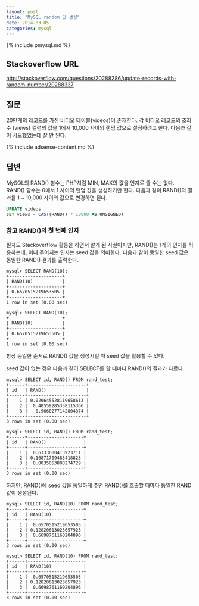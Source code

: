 ```yaml
---
layout: post
title: "MySQL random 값 생성"
date: 2014-03-05 
categories: mysql
---
```


{% include pmysql.md %}

## Stackoverflow URL

http://stackoverflow.com/questions/20288286/update-records-with-random-number/20288337

## 질문

20만개의 레코드를 가진 비디오 테이블(videos)이 존재한다. 각 비디오 레코드의 조회수 (views) 컬럼의 값을 1에서 10,000 사이의 랜덤 값으로 설정하려고 한다. 다음과 같이 시도했었는데 잘 안 된다.

{% include adsense-content.md %}

## 답변

MySQL의 RAND() 함수는 PHP처럼 MIN, MAX의 값을 인자로 줄 수는 없다. RAND() 함수는 0에서 1 사이의 랜덤 값을 생성하기만 한다. 다음과 같이 RAND()의 결과를 1 ~ 10,000 사이의 값으로 변경하면 된다.

```sql
UPDATE videos
SET views = CAST(RAND() * 10000 AS UNSIGNED)
```

### 참고 RAND()의 첫 번째 인자

필자도 Stackoverflow 활동을 하면서 알게 된 사실이지만, RAND()는 1개의 인자를 허용하는데, 이때 주어지는 인자는 seed 값을 의미한다. 다음과 같이 동일한 seed 값은 동일한 RAND() 결과를 출력한다.

    mysql> SELECT RAND(10);
    +--------------------+
    | RAND(10)           |
    +--------------------+
    | 0.6570515219653505 |
    +--------------------+
    1 row in set (0.00 sec)
     
    mysql> SELECT RAND(10);
    +--------------------+
    | RAND(10)           |
    +--------------------+
    | 0.6570515219653505 |
    +--------------------+
    1 row in set (0.00 sec)

항상 동일한 순서로 RAND() 값을 생성시킬 때 seed 값을 활용할 수 있다.

seed 값이 없는 경우 다음과 같이 SELECT를 할 때마다 RAND()의 결과가 다르다.

    mysql> SELECT id, RAND() FROM rand_test;
    +------+----------------------+
    | id   | RAND()               |
    +------+----------------------+
    |    1 | 0.020645528119658613 |
    |    2 |  0.40559285358115366 |
    |    3 |   0.9660277142804374 |
    +------+----------------------+
    3 rows in set (0.00 sec)
     
    mysql> SELECT id, RAND() FROM rand_test;
    +------+---------------------+
    | id   | RAND()              |
    +------+---------------------+
    |    1 |  0.6133600413923711 |
    |    2 | 0.16871709485418823 |
    |    3 |  0.0035053808274729 |
    +------+---------------------+
    3 rows in set (0.00 sec)

하지만, RAND()에 seed 값을 동일하게 주면 RAND()를 호출할 때마다 동일한 RAND 값이 생성된다.

    mysql> SELECT id, RAND(10) FROM rand_test;
    +------+---------------------+
    | id   | RAND(10)            |
    +------+---------------------+
    |    1 |  0.6570515219653505 |
    |    2 | 0.12820613023657923 |
    |    3 |  0.6698761160204896 |
    +------+---------------------+
    3 rows in set (0.00 sec)
     
    mysql> SELECT id, RAND(10) FROM rand_test;
    +------+---------------------+
    | id   | RAND(10)            |
    +------+---------------------+
    |    1 |  0.6570515219653505 |
    |    2 | 0.12820613023657923 |
    |    3 |  0.6698761160204896 |
    +------+---------------------+
    3 rows in set (0.00 sec)

